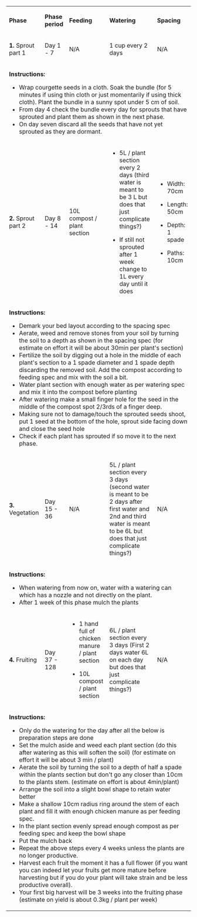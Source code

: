 <table>
<tbody>
<tr>
<td>

**Phase**

</td>
<td>

**Phase period**

</td>
<td>

**Feeding**

</td>
<td>

**Watering**

</td>
<td>

**Spacing**

</td>
</tr>
<tr>
<td>

**1.** Sprout part 1

</td>
<td>

Day 1 - 7

</td>
<td>

N/A

</td>
<td>

1 cup every 2 days

</td>
<td>

N/A

</td>
</tr>
<tr>
<td colspan="5">

**Instructions:**


- Wrap courgette seeds in a cloth. Soak the bundle (for 5 minutes if using thin cloth or just momentarily if using thick cloth). Plant the bundle in a sunny spot under 5 cm of soil.
- From day 4 check the bundle every day for sprouts that have sprouted and plant them as shown in the next phase.
- On day seven discard all the seeds that have not yet sprouted as they are dormant.

</td>
</tr>
<tr>
<td>

**2.** Sprout part 2

</td>
<td>

Day 8 - 14

</td>
<td>

10L compost / plant section

</td>
<td>

- 5L / plant section every 2 days (third water is meant to be 3 L but does that just complicate things?)


- If still not sprouted after 1 week change to 1L every day until it does

</td>
<td>

- Width: 70cm


- Length: 50cm


- Depth: 1 spade


- Paths: 10cm

</td>
</tr>
<tr>
<td colspan="5">

**Instructions:**


- Demark your bed layout according to the spacing spec
- Aerate, weed and remove stones from your soil by turning the soil to a depth as shown in the spacing spec (for estimate on effort it will be about 30min per plant's section)
- Fertilize the soil by digging out a hole in the middle of each plant's section to a 1 spade diameter and 1 spade depth discarding the removed soil. Add the compost according to feeding spec and mix with the soil a bit.
- Water plant section with enough water as per watering spec and mix it into the compost before planting
- After watering make a small finger hole for the seed in the middle of the compost spot 2/3rds of a finger deep.
- Making sure not to damage/touch the sprouted seeds shoot, put 1 seed at the bottom of the hole, sprout side facing down and close the seed hole
- Check if each plant has sprouted if so move it to the next phase.

</td>
</tr>
<tr>
<td>

**3.** Vegetation

</td>
<td>

Day 15 - 36

</td>
<td>

N/A

</td>
<td>

5L / plant section every 3 days (second water is meant to be 2 days after first water and 2nd and third water is meant to be 6L but does that just complicate things?)

</td>
<td>

N/A

</td>
</tr>
<tr>
<td colspan="5">

**Instructions:**


- When watering from now on, water with a watering can which has a nozzle and not directly on the plant.
- After 1 week of this phase mulch the plants

</td>
</tr>
<tr>
<td>

**4.** Fruiting

</td>
<td>

Day 37 - 128

</td>
<td>

- 1 hand full of chicken manure / plant section


- 10L compost / plant section

</td>
<td>

6L / plant section every 3 days (First 2 days water 6L on each day but does that just complicate things?)

</td>
<td>

N/A

</td>
</tr>
<tr>
<td colspan="5">

**Instructions:**


- Only do the watering for the day after all the below is preparation steps are done
- Set the mulch aside and weed each plant section (do this after watering as this will soften the soil) (for estimate on effort it will be about 3 min / plant)
- Aerate the soil by turning the soil to a depth of half a spade within the plants section but don't go any closer than 10cm to the plants stem. (estimate on effort is about 4min/plant)
- Arrange the soil into a slight bowl shape to retain water better
- Make a shallow 10cm radius ring around the stem of each plant and fill it with enough chicken manure as per feeding spec.
- In the plant section evenly spread enough compost as per feeding spec and keep the bowl shape
- Put the mulch back
- Repeat the above steps every 4 weeks unless the plants are no longer productive.
- Harvest each fruit the moment it has a full flower (if you want you can indeed let your fruits get more mature before harvesting but if you do your plant will take strain and be less productive overall).
- Your first big harvest will be 3 weeks into the fruiting phase (estimate on yield is about 0.3kg / plant per week)

</td>
</tr>
</tbody>
</table>
